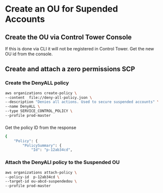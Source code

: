 # Create an OU for Supended Accounts

## Create the OU via Control Tower Console

If this is done via CLI it will not be registered in Control Tower.
Get the new OU id from the console.

## Create and attach a zero permissions SCP

### Create the DenyALL policy

```bash
aws organizations create-policy \
--content  file://deny-all-policy.json \
--description "Denies all actions. Used to secure suspended accounts" \
--name DenyALL \
--type SERVICE_CONTROL_POLICY \
--profile prod-master
```

###

Get the policy ID from the response

```bash
{
    "Policy": {
        "PolicySummary": {
            "Id": "p-12ab34cd",
```    

### Attach the DenyALl policy to the Suspended OU

```bash
aws organizations attach-policy \
--policy-id  p-12ab34cd \
--target-id ou-abcd-suspendedou \
--profile prod-master
```
